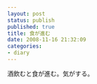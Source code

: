 ```yaml
---
layout: post
status: publish
published: true
title: 食が進む
date: 2008-11-16 21:32:09
categories:
- diary
---
```

酒飲むと食が進む。気がする。
